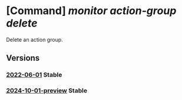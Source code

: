 # [Command] _monitor action-group delete_

Delete an action group.

## Versions

### [2022-06-01](/Resources/mgmt-plane/L3N1YnNjcmlwdGlvbnMve30vcmVzb3VyY2Vncm91cHMve30vcHJvdmlkZXJzL21pY3Jvc29mdC5pbnNpZ2h0cy9hY3Rpb25ncm91cHMve30=/2022-06-01.xml) **Stable**

<!-- mgmt-plane /subscriptions/{}/resourcegroups/{}/providers/microsoft.insights/actiongroups/{} 2022-06-01 -->

### [2024-10-01-preview](/Resources/mgmt-plane/L3N1YnNjcmlwdGlvbnMve30vcmVzb3VyY2Vncm91cHMve30vcHJvdmlkZXJzL21pY3Jvc29mdC5pbnNpZ2h0cy9hY3Rpb25ncm91cHMve30=/2024-10-01-preview.xml) **Stable**

<!-- mgmt-plane /subscriptions/{}/resourcegroups/{}/providers/microsoft.insights/actiongroups/{} 2024-10-01-preview -->
